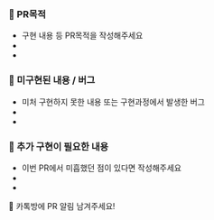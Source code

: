 ### 🌠 PR목적
- 구현 내용 등 PR목적을 작성해주세요
-  
- 

### 🌠 미구현된 내용 / 버그
- 미처 구현하지 못한 내용 또는 구현과정에서 발생한 버그
- 
- 

### 🌠 추가 구현이 필요한 내용
- 이번 PR에서 미흡했던 점이 있다면 작성해주세요
- 
-  

🌌 카톡방에 PR 알림 남겨주세요!
